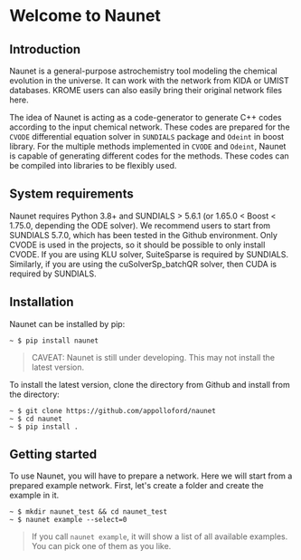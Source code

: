 # Welcome to Naunet

## Introduction

Naunet is a general-purpose astrochemistry tool modeling the chemical evolution in the universe. It can work with the network from KIDA or UMIST databases. KROME users can also easily bring their original network files here. 

The idea of Naunet is acting as a code-generator to generate C++ codes according to the input chemical network. These codes are prepared for the `CVODE` differential equation solver in `SUNDIALS` package and `Odeint` in boost library. For the multiple methods implemented in `CVODE` and `Odeint`, Naunet is capable of generating different codes for the methods. These codes can be compiled into libraries to be flexibly used.

## System requirements

Naunet requires Python 3.8+ and SUNDIALS > 5.6.1 (or 1.65.0 < Boost < 1.75.0, depending the ODE solver). We recommend users to start from SUNDIALS 5.7.0, which has been tested in the Github environment. Only CVODE is used in the projects, so it should be possible to only install CVODE. If you are using KLU solver, SuiteSparse is required by SUNDIALS. Similarly, if you are using the cuSolverSp_batchQR solver, then CUDA is required by SUNDIALS.

## Installation

Naunet can be installed by pip:
```console
~ $ pip install naunet
```
> CAVEAT: Naunet is still under developing. This may not install the latest version.

To install the latest version, clone the directory from Github and install from the directory:
```console
~ $ git clone https://github.com/appolloford/naunet
~ $ cd naunet
~ $ pip install .
```

## Getting started

To use Naunet, you will have to prepare a network. Here we will start from a prepared example network. First, let's create a folder and create the example in it.
```console
~ $ mkdir naunet_test && cd naunet_test
~ $ naunet example --select=0
```
> If you call `naunet example`, it will show a list of all available examples. You can pick one of them as you like.
